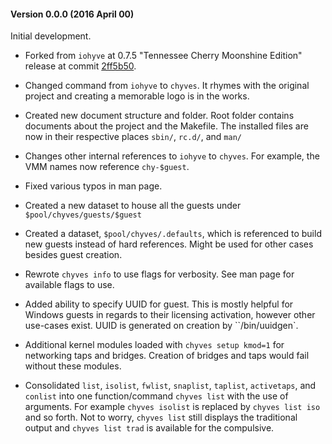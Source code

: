 #### Version 0.0.0 (2016 April 00)

Initial development.

- Forked from `iohyve` at 0.7.5 "Tennessee Cherry Moonshine Edition" release at commit [2ff5b50](https://github.com/pr1ntf/iohyve/commit/2ff5b50d8cda61a8364bd79319152142ac1b4c33).

- Changed command from `iohyve` to `chyves`. It rhymes with the original project and creating a memorable logo is in the works.

- Created new document structure and folder. Root folder contains documents about the project and the Makefile. The installed files are now in their respective places `sbin/`, `rc.d/`, and `man/`

- Changes other internal references to `iohyve` to `chyves`. For example, the VMM names now reference `chy-$guest`.

- Fixed various typos in man page.

- Created a new dataset to house all the guests under `$pool/chyves/guests/$guest`

- Created a dataset, `$pool/chyves/.defaults`, which is referenced to build new guests instead of hard references. Might be used for other cases besides guest creation.

- Rewrote `chyves info` to use flags for verbosity. See man page for available flags to use.

- Added ability to specify UUID for guest. This is mostly helpful for Windows guests in regards to their licensing activation, however other use-cases exist. UUID is generated on creation by ``/bin/uuidgen`.

- Additional kernel modules loaded with `chyves setup kmod=1` for networking taps and bridges. Creation of bridges and taps would fail without these modules.

- Consolidated `list`, `isolist`, `fwlist`, `snaplist`, `taplist`, `activetaps`, and `conlist` into one function/command `chyves list` with the use of arguments. For example `chyves isolist` is replaced by `chyves list iso` and so forth. Not to worry, `chyves list` still displays the traditional output and `chyves list trad` is available for the compulsive.
